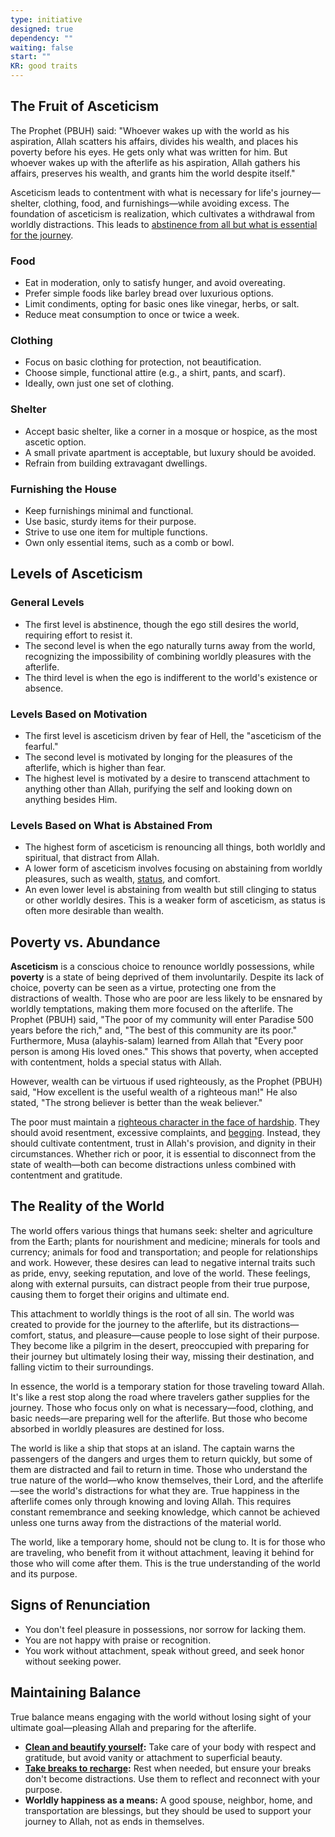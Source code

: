```yaml
---
type: initiative
designed: true
dependency: ""
waiting: false
start: ""
KR: good traits
---
```


## The Fruit of Asceticism

The Prophet (PBUH) said: "Whoever wakes up with the world as his aspiration, Allah scatters his affairs, divides his wealth, and places his poverty before his eyes. He gets only what was written for him. But whoever wakes up with the afterlife as his aspiration, Allah gathers his affairs, preserves his wealth, and grants him the world despite itself."

Asceticism leads to contentment with what is necessary for life's journey—shelter, clothing, food, and furnishings—while avoiding excess. The foundation of asceticism is realization, which cultivates a withdrawal from worldly distractions. This leads to [abstinence from all but what is essential for the journey](docs/sidebar1/Processes/Avoid%20indulging%20on%20the%20lawful.md).

### Food

* Eat in moderation, only to satisfy hunger, and avoid overeating.
* Prefer simple foods like barley bread over luxurious options.
* Limit condiments, opting for basic ones like vinegar, herbs, or salt.
* Reduce meat consumption to once or twice a week.

### Clothing

* Focus on basic clothing for protection, not beautification.
* Choose simple, functional attire (e.g., a shirt, pants, and scarf).
* Ideally, own just one set of clothing.

### Shelter

* Accept basic shelter, like a corner in a mosque or hospice, as the most ascetic option.
* A small private apartment is acceptable, but luxury should be avoided.
* Refrain from building extravagant dwellings.

### Furnishing the House

* Keep furnishings minimal and functional.
* Use basic, sturdy items for their purpose.
* Strive to use one item for multiple functions.
* Own only essential items, such as a comb or bowl.

## Levels of Asceticism

### General Levels

* The first level is abstinence, though the ego still desires the world, requiring effort to resist it.  
* The second level is when the ego naturally turns away from the world, recognizing the impossibility of combining worldly pleasures with the afterlife.  
* The third level is when the ego is indifferent to the world's existence or absence.

### Levels Based on Motivation

* The first level is asceticism driven by fear of Hell, the "asceticism of the fearful."  
* The second level is motivated by longing for the pleasures of the afterlife, which is higher than fear.  
* The highest level is motivated by a desire to transcend attachment to anything other than Allah, purifying the self and looking down on anything besides Him.

### Levels Based on What is Abstained From

* The highest form of asceticism is renouncing all things, both worldly and spiritual, that distract from Allah.  
* A lower form of asceticism involves focusing on abstaining from worldly pleasures, such as wealth, [status](docs/sidebar1/Processes/Hide%20your%20good%20deeds.md), and comfort.  
* An even lower level is abstaining from wealth but still clinging to status or other worldly desires. This is a weaker form of asceticism, as status is often more desirable than wealth.

## Poverty vs. Abundance

**Asceticism** is a conscious choice to renounce worldly possessions, while **poverty** is a state of being deprived of them involuntarily. Despite its lack of choice, poverty can be seen as a virtue, protecting one from the distractions of wealth. Those who are poor are less likely to be ensnared by worldly temptations, making them more focused on the afterlife. The Prophet (PBUH) said, "The poor of my community will enter Paradise 500 years before the rich," and, "The best of this community are its poor." Furthermore, Musa (alayhis-salam) learned from Allah that "Every poor person is among His loved ones." This shows that poverty, when accepted with contentment, holds a special status with Allah.

However, wealth can be virtuous if used righteously, as the Prophet (PBUH) said, "How excellent is the useful wealth of a righteous man!" He also stated, "The strong believer is better than the weak believer."

The poor must maintain a [righteous character in the face of hardship](docs/sidebar1/Processes/Attitude%20in%20affliction.md). They should avoid resentment, excessive complaints, and [begging](docs/sidebar1/Processes/Don't%20ask%20for%20help%20or%20money.md). Instead, they should cultivate contentment, trust in Allah's provision, and dignity in their circumstances. Whether rich or poor, it is essential to disconnect from the state of wealth—both can become distractions unless combined with contentment and gratitude.

## The Reality of the World

The world offers various things that humans seek: shelter and agriculture from the Earth; plants for nourishment and medicine; minerals for tools and currency; animals for food and transportation; and people for relationships and work. However, these desires can lead to negative internal traits such as pride, envy, seeking reputation, and love of the world. These feelings, along with external pursuits, can distract people from their true purpose, causing them to forget their origins and ultimate end.

This attachment to worldly things is the root of all sin. The world was created to provide for the journey to the afterlife, but its distractions—comfort, status, and pleasure—cause people to lose sight of their purpose. They become like a pilgrim in the desert, preoccupied with preparing for their journey but ultimately losing their way, missing their destination, and falling victim to their surroundings.

In essence, the world is a temporary station for those traveling toward Allah. It's like a rest stop along the road where travelers gather supplies for the journey. Those who focus only on what is necessary—food, clothing, and basic needs—are preparing well for the afterlife. But those who become absorbed in worldly pleasures are destined for loss.

The world is like a ship that stops at an island. The captain warns the passengers of the dangers and urges them to return quickly, but some of them are distracted and fail to return in time. Those who understand the true nature of the world—who know themselves, their Lord, and the afterlife—see the world's distractions for what they are. True happiness in the afterlife comes only through knowing and loving Allah. This requires constant remembrance and seeking knowledge, which cannot be achieved unless one turns away from the distractions of the material world.

The world, like a temporary home, should not be clung to. It is for those who are traveling, who benefit from it without attachment, leaving it behind for those who will come after them. This is the true understanding of the world and its purpose.

## Signs of Renunciation

* You don't feel pleasure in possessions, nor sorrow for lacking them.
* You are not happy with praise or recognition.
* You work without attachment, speak without greed, and seek honor without seeking power.

## Maintaining Balance

True balance means engaging with the world without losing sight of your ultimate goal—pleasing Allah and preparing for the afterlife.

* **[Clean and beautify yourself](docs/sidebar1/Processes/Clean%20and%20beautify%20yourself.md):** Take care of your body with respect and gratitude, but avoid vanity or attachment to superficial beauty.
* **[Take breaks to recharge](docs/sidebar1/Processes/Take%20breaks%20to%20recharge.md):** Rest when needed, but ensure your breaks don't become distractions. Use them to reflect and reconnect with your purpose.
* **Worldly happiness as a means:** A good spouse, neighbor, home, and transportation are blessings, but they should be used to support your journey to Allah, not as ends in themselves.
